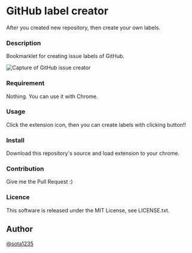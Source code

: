 GitHub label creator
====

After you created new repository, then create your own labels.

### Description

Bookmarklet for creating issue labels of GitHub.

![Capture of GitHub issue creator](https://i.gyazo.com/7f8cc3099c5916762bab35e2be56a236.gif)

### Requirement

Nothing. You can use it with Chrome.

### Usage

Click the extension icon, then you can create labels with clicking button!!

### Install

Download this repository's source and load extension to your chrome.

### Contribution

Give me the Pull Request :)

### Licence

This software is released under the MIT License, see LICENSE.txt.

## Author

[@sota1235](https://github.com/sota1235)
